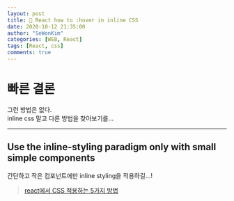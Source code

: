 ```yaml
---
layout: post
title: 🎨 React how to :hover in inline CSS
date: 2020-10-12 21:35:00
author: "SeWonKim"
categories: [WEB, React]
tags: [React, css]
comments: true
---
```


# 빠른 결론

그런 방법은 없다.    
inline css 말고 다른 방법을 찾아보기를...

---


## Use the inline-styling paradigm only with small simple components

간단하고 작은 컴포넌트에만 inline styling을 적용하길...!

> [react에서 CSS 적용하는 5가지 방법](https://nordschool.com/css-in-react/)
